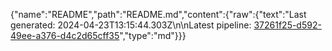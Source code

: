 {"name":"README","path":"README.md","content":{"raw":{"text":"Last generated: 2024-04-23T13:15:44.303Z\n\nLatest pipeline: [37261f25-d592-49ee-a376-d4c2d65cff35](/pipeline/37261f25-d592-49ee-a376-d4c2d65cff35)","type":"md"}}}